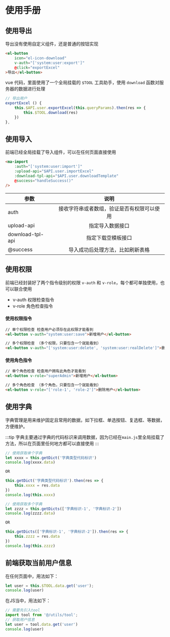 # 使用手册
## 使用导出
导出没有使用自定义组件，还是普通的按钮实现
```html
<el-button
    icon="el-icon-download"
    v-auth="['system:user:export']"
    @click="exportExcel"
>导出</el-button>
```

vue 代码，里面使用了一个全局挂载的 `$TOOL` 工具助手，使用 `download` 函数对服务器的数据进行处理
```js
// 导出用户
exportExcel () {
    this.$API.user.exportExcel(this.queryParams).then(res => {
        this.$TOOL.download(res)
    })
},
```

## 使用导入
前端已经全局挂载了导入组件，可以在任何页面直接使用
```html
<ma-import
    :auth="['system:user:import']"
    :upload-api="$API.user.importExcel"
    :download-tpl-api="$API.user.downloadTemplate"
    @success="handleSuccess()"
/>
```
| 参数           | 说明          |
| ------------- |:-------------:|
| auth|接收字符串或者数组，验证是否有权限可以使用|
| upload-api|指定导入数据接口|
| download-tpl-api|指定下载空模板接口|
| @success|导入成功后处理方法，比如刷新表格|

## 使用权限
前端已经封装好了两个指令级别的权限 `v-auth` 和 `v-role`，每个都可单独使用，也可以联合使用
- v-auth 权限检查指令
- v-role 角色检查指令

#### 使用权限指令
```html
// 单个权限检查 检查用户必须存在此权限才能看到
<el-button v-auth="system:user:save">新增用户</el-button>

// 多个权限检查 （多个权限，只要包含一个就能看到）
<el-button v-auth="['system:user:delete', 'system:user:realDelete']">删除用户</el-button>
```

#### 使用角色指令
```html
// 单个角色检查 检查用户拥有此角色才能看到
<el-button v-role="superAdmin">新增用户</el-button>

// 多个角色检查 （多个角色，只要包含一个就能看到）
<el-button v-role="['role-1', 'role-2']">删除用户</el-button>
```

## 使用字典
字典管理是用来维护固定且常用的数据，如下拉框、单选按钮、复选框、等数据，方便维护。

:::tip
字典主要通过字典的代码标识来调用数据，因为已经在`main.js`里全局挂载了方法，所以在页面里任何地方都可以直接使用
:::
```javascript
// 使用获取单个字典
let xxxx = this.getDict('字典类型代码标识')
console.log(xxxx.data)

OR 

this.getDict('字典类型代码标识').then(res => {
    this.xxxx = res.data
})
console.log(this.xxxx)

// 使用获取多个字典
let zzzz = this.getDicts(['字典标识-1', '字典标识-2'])
console.log(zzzz.data)

OR 

this.getDicts(['字典标识-1', '字典标识-2']).then(res => {
    this.zzzz = res.data
})
console.log(this.zzzz)
```

## 前端获取当前用户信息
在任何页面中，用法如下：
```js
let user = this.$TOOL.data.get('user');
console.log(user)
```

在JS当中，用法如下：
```js
// 需要先引入tool
import tool from '@/utils/tool';
// 获取用户信息
let user = tool.data.get('user')
console.log(user)
```